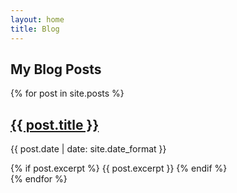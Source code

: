 ```yaml
---
layout: home
title: Blog
---
```


## My Blog Posts

{% for post in site.posts %}
  <article>
    <h2><a href="{{ post.url }}">{{ post.title }}</a></h2>
    <p>{{ post.date | date: site.date_format }}</p>
    {% if post.excerpt %}
      {{ post.excerpt }}
    {% endif %}
  </article>
{% endfor %}
